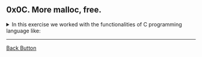 ## 0x0C. More malloc, free.

<details>
<summary>In this exercise we worked with the functionalities of C programming language like: </summary>
<br>

- Malloc
- Free
- Calloc
- Realloc
- Exit

</details>

---

[Back Button](https://github.com/FatChicken277/holbertonschool-low_level_programming)